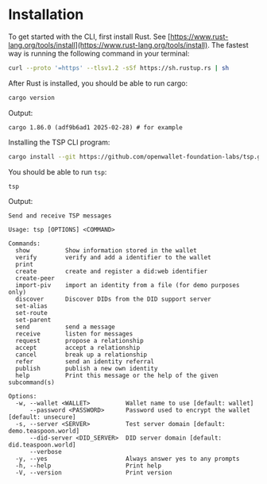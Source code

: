
# Installation

To get started with the CLI, first install Rust. See [https://www.rust-lang.org/tools/install](https://www.rust-lang.org/tools/install). The fastest way is running the following command in your terminal:

```sh
curl --proto '=https' --tlsv1.2 -sSf https://sh.rustup.rs | sh
```

After Rust is installed, you should be able to run cargo:

```sh
cargo version
```

Output:
```
cargo 1.86.0 (adf9b6ad1 2025-02-28) # for example
```

Installing the TSP CLI program:

```sh
cargo install --git https://github.com/openwallet-foundation-labs/tsp.git examples --bin tsp
```

You should be able to run `tsp`:

```sh
tsp
```

Output:
```
Send and receive TSP messages

Usage: tsp [OPTIONS] <COMMAND>

Commands:
  show          Show information stored in the wallet
  verify        verify and add a identifier to the wallet
  print         
  create        create and register a did:web identifier
  create-peer   
  import-piv    import an identity from a file (for demo purposes only)
  discover      Discover DIDs from the DID support server
  set-alias     
  set-route     
  set-parent    
  send          send a message
  receive       listen for messages
  request       propose a relationship
  accept        accept a relationship
  cancel        break up a relationship
  refer         send an identity referral
  publish       publish a new own identity
  help          Print this message or the help of the given subcommand(s)

Options:
  -w, --wallet <WALLET>          Wallet name to use [default: wallet]
      --password <PASSWORD>      Password used to encrypt the wallet [default: unsecure]
  -s, --server <SERVER>          Test server domain [default: demo.teaspoon.world]
      --did-server <DID_SERVER>  DID server domain [default: did.teaspoon.world]
      --verbose                  
  -y, --yes                      Always answer yes to any prompts
  -h, --help                     Print help
  -V, --version                  Print version
```
